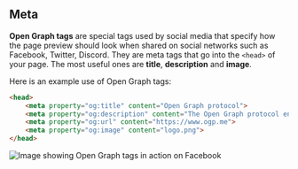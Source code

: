 ## Meta

**Open Graph tags** are special tags used by social media that specify how the page preview should look when shared on social networks such as Facebook, Twitter, Discord. They are meta tags that go into the `<head>` of your page. The most useful ones are **title**, **description** and **image**.

Here is an example use of Open Graph tags:

```html
<head>
	<meta property="og:title" content="Open Graph protocol">
	<meta property="og:description" content="The Open Graph protocol enables any web page to become a rich object in a social graph.">
	<meta property="og:url" content="https://www.ogp.me">
	<meta property="og:image" content="logo.png"> 
</head>
```

![Image showing Open Graph tags in action on Facebook](https://2.bp.blogspot.com/-kzdcNpZkkK0/VBHOHfDjlkI/AAAAAAAAALs/Ud6T0JfaB4A/s1600/SharedLink.png)